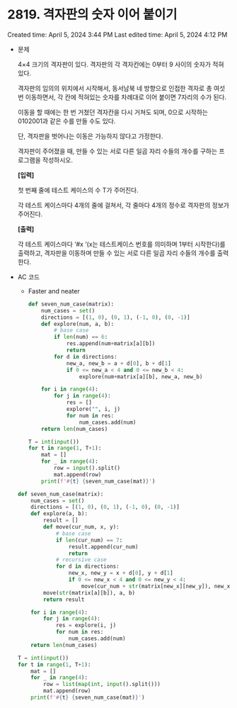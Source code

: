 # 2819. 격자판의 숫자 이어 붙이기

Created time: April 5, 2024 3:44 PM
Last edited time: April 5, 2024 4:12 PM

- 문제
    
    4×4 크기의 격자판이 있다. 격자판의 각 격자칸에는 0부터 9 사이의 숫자가 적혀 있다.
    
    격자판의 임의의 위치에서 시작해서, 동서남북 네 방향으로 인접한 격자로 총 여섯 번 이동하면서, 각 칸에 적혀있는 숫자를 차례대로 이어 붙이면 7자리의 수가 된다.
    
    이동을 할 때에는 한 번 거쳤던 격자칸을 다시 거쳐도 되며, 0으로 시작하는 0102001과 같은 수를 만들 수도 있다.
    
    단, 격자판을 벗어나는 이동은 가능하지 않다고 가정한다.
    
    격자판이 주어졌을 때, 만들 수 있는 서로 다른 일곱 자리 수들의 개수를 구하는 프로그램을 작성하시오.
    
    **[입력]**
    
    첫 번째 줄에 테스트 케이스의 수 T가 주어진다.
    
    각 테스트 케이스마다 4개의 줄에 걸쳐서, 각 줄마다 4개의 정수로 격자판의 정보가 주어진다.
    
    **[출력]**
    
    각 테스트 케이스마다 ‘#x ’(x는 테스트케이스 번호를 의미하며 1부터 시작한다)를 출력하고, 격자판을 이동하며 만들 수 있는 서로 다른 일곱 자리 수들의 개수를 출력한다.
    
- AC 코드
    - Faster and neater
        
        ```python
        def seven_num_case(matrix):
            num_cases = set()
            directions = [(1, 0), (0, 1), (-1, 0), (0, -1)]
            def explore(num, a, b):
                # base case
                if len(num) == 6:
                    res.append(num+matrix[a][b])
                    return
                for d in directions:
                    new_a, new_b = a + d[0], b + d[1]
                    if 0 <= new_a < 4 and 0 <= new_b < 4:
                        explore(num+matrix[a][b], new_a, new_b)
        
            for i in range(4):
                for j in range(4):
                    res = []
                    explore("", i, j)
                    for num in res:
                        num_cases.add(num)
            return len(num_cases)
        
        T = int(input())
        for t in range(1, T+1):
            mat = []
            for _ in range(4):
                row = input().split()
                mat.append(row)
            print(f'#{t} {seven_num_case(mat)}')
        ```
        
    
    ```python
    def seven_num_case(matrix):
        num_cases = set()
        directions = [(1, 0), (0, 1), (-1, 0), (0, -1)]
        def explore(a, b):
            result = []
            def move(cur_num, x, y):
                # base case
                if len(cur_num) == 7:
                    result.append(cur_num)
                    return
                # recursive case
                for d in directions:
                    new_x, new_y = x + d[0], y + d[1]
                    if 0 <= new_x < 4 and 0 <= new_y < 4:
                        move(cur_num + str(matrix[new_x][new_y]), new_x, new_y)
            move(str(matrix[a][b]), a, b)
            return result
    
        for i in range(4):
            for j in range(4):
                res = explore(i, j)
                for num in res:
                    num_cases.add(num)
        return len(num_cases)
    
    T = int(input())
    for t in range(1, T+1):
        mat = []
        for _ in range(4):
            row = list(map(int, input().split()))
            mat.append(row)
        print(f'#{t} {seven_num_case(mat)}')
    ```